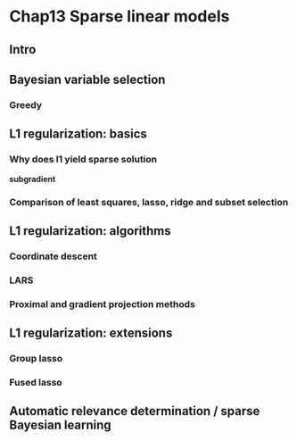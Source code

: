 # Chap13 Sparse linear models

## Intro

## Bayesian variable selection

### Greedy

## L1 regularization: basics

### Why does l1 yield sparse solution

**subgradient**

### Comparison of least squares, lasso, ridge and subset selection

## L1 regularization: algorithms

### Coordinate descent

### LARS

### Proximal and gradient projection methods

## L1 regularization: extensions

### Group lasso

### Fused lasso

## Automatic relevance determination / sparse Bayesian learning